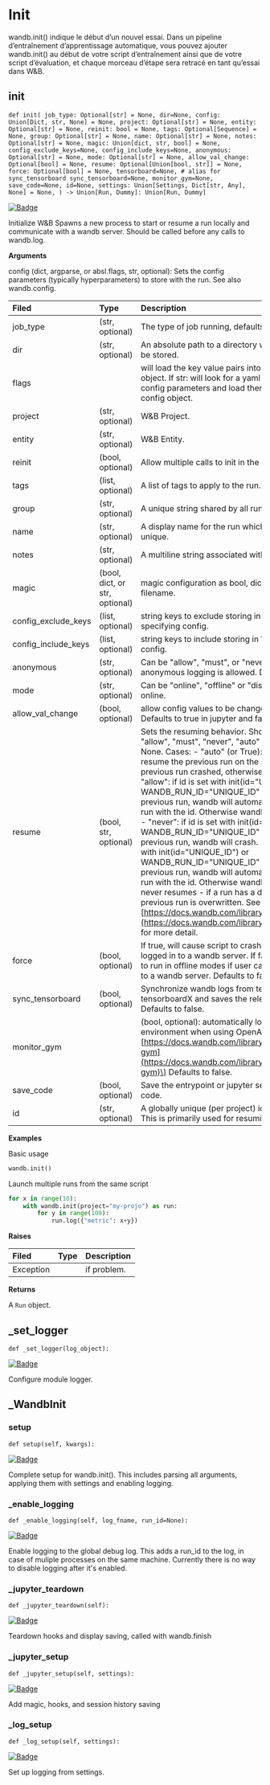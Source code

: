 # Init

wandb.init\(\) indique le début d’un nouvel essai. Dans un pipeline d’entraînement d’apprentissage automatique, vous pouvez ajouter wandb.init\(\) au début de votre script d’entraînement ainsi que de votre script d’évaluation, et chaque morceau d’étape sera retracé en tant qu’essai dans W&B.

## init

`def init( job_type: Optional[str] = None, dir=None, config: Union[Dict, str, None] = None, project: Optional[str] = None, entity: Optional[str] = None, reinit: bool = None, tags: Optional[Sequence] = None, group: Optional[str] = None, name: Optional[str] = None, notes: Optional[str] = None, magic: Union[dict, str, bool] = None, config_exclude_keys=None, config_include_keys=None, anonymous: Optional[str] = None, mode: Optional[str] = None, allow_val_change: Optional[bool] = None, resume: Optional[Union[bool, str]] = None, force: Optional[bool] = None, tensorboard=None, # alias for sync_tensorboard sync_tensorboard=None, monitor_gym=None, save_code=None, id=None, settings: Union[Settings, Dict[str, Any], None] = None, ) -> Union[Run, Dummy]: Union[Run, Dummy]`

[![Badge](https://img.shields.io/badge/SOURCE-black?style=plastic&logo=github)](https://github.com/wandb/client/tree/master/wandb/sdk/wandb_init.py#L456-#L613)

Initialize W&B Spawns a new process to start or resume a run locally and communicate with a wandb server. Should be called before any calls to wandb.log.

**Arguments**

config \(dict, argparse, or absl.flags, str, optional\): Sets the config parameters \(typically hyperparameters\) to store with the run. See also wandb.config.

| **Filed** | **Type** | **Description** |
| :--- | :--- | :--- |
| job\_type | \(str, optional\) | The type of job running, defaults to 'train' |
| dir | \(str, optional\) | An absolute path to a directory where metadata will be stored. |
| flags |  | will load the key value pairs into the runs config object. If str: will look for a yaml file that includes config parameters and load them into the run's config object. |
| project | \(str, optional\) | W&B Project. |
| entity | \(str, optional\) | W&B Entity. |
| reinit | \(bool, optional\) | Allow multiple calls to init in the same process. |
| tags | \(list, optional\) | A list of tags to apply to the run. |
| group | \(str, optional\) | A unique string shared by all runs in a given group. |
| name | \(str, optional\) | A display name for the run which does not have to be unique. |
| notes | \(str, optional\) | A multiline string associated with the run. |
| magic | \(bool, dict, or str, optional\) | magic configuration as bool, dict, json string, yaml filename. |
| config\_exclude\_keys | \(list, optional\) | string keys to exclude storing in W&B when specifying config. |
| config\_include\_keys | \(list, optional\) | string keys to include storing in W&B when specifying config. |
| anonymous | \(str, optional\) | Can be "allow", "must", or "never". Controls whether anonymous logging is allowed. Defaults to never. |
| mode | \(str, optional\) | Can be "online", "offline" or "disabled". Defaults to online. |
| allow\_val\_change | \(bool, optional\) | allow config values to be changed after setting. Defaults to true in jupyter and false otherwise. |
| resume | \(bool, str, optional\) | Sets the resuming behavior. Should be one of: "allow", "must", "never", "auto" or None. Defaults to None. Cases: - "auto" \(or True\): automatically resume the previous run on the same machine. if the previous run crashed, otherwise starts a new run. - "allow": if id is set with init\(id="UNIQUE\_ID"\) or WANDB\_RUN\_ID="UNIQUE\_ID" and it is identical to a previous run, wandb will automatically resume the run with the id. Otherwise wandb will start a new run. - "never": if id is set with init\(id="UNIQUE\_ID"\) or WANDB\_RUN\_ID="UNIQUE\_ID" and it is identical to a previous run, wandb will crash. - "must": if id is set with init\(id="UNIQUE\_ID"\) or WANDB\_RUN\_ID="UNIQUE\_ID" and it is identical to a previous run, wandb will automatically resume the run with the id. Otherwise wandb will crash. - None: never resumes - if a run has a duplicate run\_id the previous run is overwritten. See [https://docs.wandb.com/library/advanced/resuming](https://docs.wandb.com/library/advanced/resuming) for more detail. |
| force | \(bool, optional\) | If true, will cause script to crash if user can't or isn't logged in to a wandb server. If false, will cause script to run in offline modes if user can't or isn't logged in to a wandb server. Defaults to false. |
| sync\_tensorboard | \(bool, optional\) | Synchronize wandb logs from tensorboard or tensorboardX and saves the relevant events file. Defaults to false. |
| monitor\_gym |  | \(bool, optional\): automatically logs videos of environment when using OpenAI Gym \(see [https://docs.wandb.com/library/integrations/openai-gym](https://docs.wandb.com/library/integrations/openai-gym)\) Defaults to false. |
| save\_code | \(bool, optional\) | Save the entrypoint or jupyter session history source code. |
| id | \(str, optional\) | A globally unique \(per project\) identifier for the run. This is primarily used for resuming. |

**Examples**

Basic usage

```python
wandb.init()
```

Launch multiple runs from the same script

```python
for x in range(10):
    with wandb.init(project="my-projo") as run:
        for y in range(100):
            run.log({"metric": x+y})
```

**Raises**

| **Filed** | **Type** | **Description** |
| :--- | :--- | :--- |
| Exception |  | if problem. |

**Returns**

A `Run` object.

## \_set\_logger

`def _set_logger(log_object):`

[![Badge](https://img.shields.io/badge/SOURCE-black?style=plastic&logo=github)](https://github.com/wandb/client/tree/master/wandb/sdk/wandb_init.py#L40-#L43)

Configure module logger.

## \_WandbInit

### setup

`def setup(self, kwargs):`

[![Badge](https://img.shields.io/badge/SOURCE-black?style=plastic&logo=github)](https://github.com/wandb/client/tree/master/wandb/sdk/wandb_init.py#L62-#L158)

Complete setup for wandb.init\(\). This includes parsing all arguments, applying them with settings and enabling logging.

### \_enable\_logging

`def _enable_logging(self, log_fname, run_id=None):`

[![Badge](https://img.shields.io/badge/SOURCE-black?style=plastic&logo=github)](https://github.com/wandb/client/tree/master/wandb/sdk/wandb_init.py#L167-#L200)

Enable logging to the global debug log. This adds a run\_id to the log, in case of muliple processes on the same machine. Currently there is no way to disable logging after it's enabled.

### \_jupyter\_teardown

`def _jupyter_teardown(self):`

[![Badge](https://img.shields.io/badge/SOURCE-black?style=plastic&logo=github)](https://github.com/wandb/client/tree/master/wandb/sdk/wandb_init.py#L232-#L245)

Teardown hooks and display saving, called with wandb.finish

### \_jupyter\_setup

`def _jupyter_setup(self, settings):`

[![Badge](https://img.shields.io/badge/SOURCE-black?style=plastic&logo=github)](https://github.com/wandb/client/tree/master/wandb/sdk/wandb_init.py#L247-#L269)

Add magic, hooks, and session history saving

### \_log\_setup

`def _log_setup(self, settings):`

[![Badge](https://img.shields.io/badge/SOURCE-black?style=plastic&logo=github)](https://github.com/wandb/client/tree/master/wandb/sdk/wandb_init.py#L271-#L304)

Set up logging from settings.

